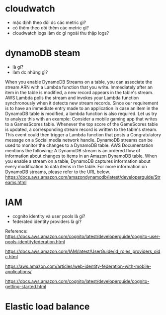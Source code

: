 # cloudwatch

- mặc định theo dõi dc các metric gì?
- có thêm theo dõi thêm các metric gì?
- cloudwatch logs làm dc gì ngoài thu thập logs?

# dynamoDB steam

- là gì?
- làm dc những gì?

When you enable DynamoDB Streams on a table, you can associate the stream ARN with a Lambda
function that you write. Immediately after an item in the table is modified, a new record appears in the
table's stream. AWS Lambda polls the stream and invokes your Lambda function synchronously when it
detects new stream records. Since our requirement is to have an immediate entry made to an
application in case an item in the DynamoDB table is modified, a lambda function is also required.
Let us try to analyze this with an example:
Consider a mobile gaming app that writes to a GamesScores table. Whenever the top score of the
GameScores table is updated, a corresponding stream record is written to the table's stream. This event
could then trigger a Lambda function that posts a Congratulatory message on a Social media network
handle.
DynamoDB streams can be used to monitor the changes to a DynamoDB table.
AWS Documentation mentions the following:
A DynamoDB stream is an ordered flow of information about changes to items in an Amazon DynamoDB
table. When you enable a stream on a table, DynamoDB captures information about every modification
to data items in the table.
For more information on DynamoDB streams, please refer to the URL below.
https://docs.aws.amazon.com/amazondynamodb/latest/developerguide/Streams.html

# IAM

- cognito identity và user pools là gì?
- federated identity providers là gì?

Reference:
https://docs.aws.amazon.com/cognito/latest/developerguide/cognito-user-pools-identityfederation.html

https://docs.aws.amazon.com/IAM/latest/UserGuide/id_roles_providers_oidc.html

https://aws.amazon.com/articles/web-identity-federation-with-mobile-applications/

https://docs.aws.amazon.com/cognito/latest/developerguide/cognito-getting-started.html

# Elastic load balance
